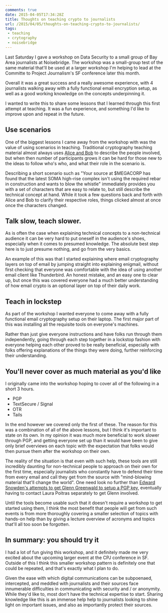```yaml
---
comments: true
date: 2015-04-05T17:34:28Z
title: Thoughts on teaching crypto to journalists
url: /2015/04/05/thoughts-on-teaching-crypto-to-journalists/
tags:
 - teaching
 - crytography
 - noisebridge
---
```


Last Saturday I gave a workshop on Data Security to a small group of Bay Area journalists at Noisebridge. The workshop was a small-group test of the same material that'll be used at a larger workshop I'm helping to lead at the Committe to Project Journalism's SF conference later this month.

Overall it was a great success and a really awesome experience, with 4 journalists walking away with a fully functional email encryption setup, as well as a good working knowledge on the concepts underpinning it.

I wanted to write this to share some lessons that I learned through this first attempt at teaching. It was a fun experience, and something I'd like to improve upon and repeat in the future.


## Use scenarios

One of the biggest lessons I came away from the workshop with was the value of using scenarios in teaching. Traditional cryptography teaching material almost always uses [Alice and Bob](https://en.wikipedia.org/wiki/Alice_and_Bob) to describe the people involved, but when then number of participants grows it can be hard for those new to the ideas to follow who's who, and what their role in the scenario is.

Describing a short scenario such as "Your source at $MEGACORP has found that the latest SOMA high-rise complex isn't using the required rebar in construction and wants to blow the whistle" immediately provides you with a set of characters that are easy to relate to, but still describe the technical concept at hand. While it took a few questions back and forth with Alice and Bob to clarify their respective roles, things clicked almost at once once the characters changed.

## Talk slow, teach slower.

As is often the case when explaining technical concepts to a non-technical audience it can be very hard to put oneself in the audience's shoes, especially when it comes to presumed knowledge. The absolute best step here is to just presume nothing, and go from the very basics.

An example of this was that I started explaining where email cryptography layers on top of email by jumping straight into explaining enigmail, without first checking that everyone was comfortable with the idea of using another email client like Thunderbird. An honest mistake, and an easy one to clear up, but once this was covered everyone had a much better understanding of how email crypto is an optional layer on top of their daily work.


## Teach in lockstep

As part of the workshop I wanted everyone to come away with a fully functional email cryptography setup on their laptop. The first major part of this was installing all the requisite tools on everyone's machines.

Rather than just give everyone instructions and have folks run through them independently, going through each step together in a lockstop fashion with everyone helping each other proved to be really beneficial, especially with folks offering explanations of the things they were doing, further reinforcing their understanding.

## You'll never cover as much material as you'd like

I originally came into the workshop hoping to cover all of the following in a short 3 hours.

  * PGP
  * TextSecure / Signal
  * OTR
  * Tails

In the end however we covered only the first of these. The reason for this was a combination of all of the above lessons, but I think it's important to state on its own. In my opinion it was much more beneficial to work slower through PGP, and getting everyone set up than it would have been to give only brief overviews on each topic with the expectation that folks would then pursue them after the workshop on their own.

The reality of the situation is that even with such help, these tools are still incredibly daunting for non-technical people to approach on their own for the first time, especially journalists who constantly have to defend their time from every email and call they get from the source with "mind-blowing material that'll change the world". One need look no further than [Edward Snowden's attempts to get Glenn Greenwald to setup a PGP key](https://firstlook.org/theintercept/2014/10/28/smuggling-snowden-secrets/), eventually having to contact Laura Poitras separately to get Glenn involved.

Until the tools become usable such that it doesn't require a workshop to get started using them, I think the most benefit that people will get from such events is from more thoroughly covering a smaller selection of topics with hands-on help than by giving a lecture overview of acronyms and topics that'll all too soon be forgotten.

## In summary: you should try it

I had a lot of fun giving this workshop, and it definitely made me very excited about the upcoming larger event at the CPJ conference in SF. Outside of this I think this smaller workshop pattern is definitely one that could be repeated, and that's exactly what I plan to do.

Given the ease with which digital communications can be subpoenaed, intercepted, and meddled with journalists and their sources face innumerable difficulties in communicating with security and / or anonymity. While they'd like to, most don't have the technical expertise to start. Sharing knowledge like this is an immense help help to journalists looking to shine light on important issues, and also as importantly protect their sources.
